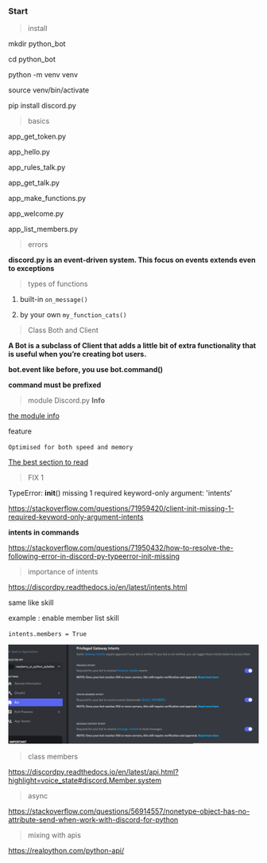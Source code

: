 ### Start
> install

mkdir python_bot

cd python_bot

python -m venv venv

source venv/bin/activate

pip install discord.py

> basics

app_get_token.py

app_hello.py

app_rules_talk.py

app_get_talk.py

app_make_functions.py

app_welcome.py

app_list_members.py

> errors

__discord.py is an event-driven system. This focus on events extends even to exceptions__

> types of functions

1. built-in `on_message()`

2. by your own `my_function_cats()`

>  Class Both and Client

__A Bot is a subclass of Client that adds a little bit of extra functionality that is useful when you’re creating bot users.__

__bot.event like before, you use bot.command()__

__command must be prefixed__


> module Discord.py **Info**



[the module info](https://discordpy.readthedocs.io/en/stable/)

feature

`Optimised for both speed and memory`

[The best section to read](https://discordpy.readthedocs.io/en/stable/faq.html)


> FIX 1

TypeError: __init__() missing 1 required keyword-only argument: 'intents'

https://stackoverflow.com/questions/71959420/client-init-missing-1-required-keyword-only-argument-intents

__intents in commands__

https://stackoverflow.com/questions/71950432/how-to-resolve-the-following-error-in-discord-py-typeerror-init-missing

> importance of intents

https://discordpy.readthedocs.io/en/latest/intents.html

same like skill

example : enable member list skill

``intents.members = True``

![dev](https://github.com/libialany/bot_raspberry_pi/blob/main/images/permission.PNG)


> class members

https://discordpy.readthedocs.io/en/latest/api.html?highlight=voice_state#discord.Member.system

> async 

https://stackoverflow.com/questions/56914557/nonetype-object-has-no-attribute-send-when-work-with-discord-for-python

> mixing with apis

https://realpython.com/python-api/
